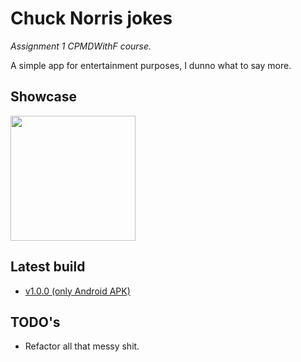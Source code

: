 # Chuck Norris jokes

*Assignment 1 CPMDWithF course.*

A simple app for entertainment purposes, I dunno what to say more.

## Showcase

<img src="showcase.gif" width="200"/>

## Latest build

- [v1.0.0 (only Android APK)](https://github.com/Senopiece/cnj/releases/tag/v1.0.0)

## TODO's

- Refactor all that messy shit.
